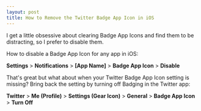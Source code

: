 ```yaml
---
layout: post
title: How to Remove the Twitter Badge App Icon in iOS
---
```


I get a little obsessive about clearing Badge App Icons and find them to be distracting, so I prefer to disable them.

How to disable a Badge App Icon for any app in iOS:

**Settings** > **Notifications** > **[App Name]** > **Badge App Icon** > **Disable**

That's great but what about when your Twitter Badge App Icon setting is missing? Bring back the setting by turning off Badging in the Twitter app:

**Twitter** > **Me (Profile)** > **Settings (Gear Icon)** > **General** > **Badge App Icon** > **Turn Off**
